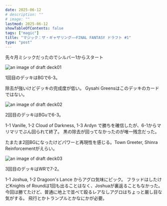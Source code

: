```yaml
---
date: 2025-06-12
# description: ""
# image: ""
lastmod: 2025-06-12
showTableOfContents: false
tags: ["magic"]
title: "マジック：ザ・ギャザリング——FINAL FANTASY ドラフト #1"
type: "post"
---
```


先々月ミシックだったのでシルバー1からスタート

![an image of draft deck01](./mtgfin01.png)

1回目のデッキはBGで6-3。

除去が強いけどデッキの完成度が低い。
Gysahi Greensはこのデッキのカードではない。

![an image of draft deck02](./mtgfin02.png)

2回目のデッキはBGuで6-3。

1-1 Vanille, 1-2 Cloud of Darkness, 1-3 Ardyn で勝ちを確信したが、6-1からマリマリでぶん回られて終了。
黒の除去が回ってなかったのが唯一残念だった。

たまたま2回BGになったけどパワーと再現性を感じる。Town Greeter, Shinra Reinforcementがえらい。

![an image of draft deck03](./mtgfin03.png)

3回目のデッキはWRで7-2。

1-1 Joshua, 1-2 Dragoon's Lance からアグロ気味にピック。
フラッドはしたけどKnights of Roundは1回も出ることはなく、Joshuaが裏返ることもなかった。
今回は勝てたけど、普通に地上で並べて殴るレアなしアグロはちょっと厳し目な気がする。
飛行とかトランプルとかなにかが必要。
